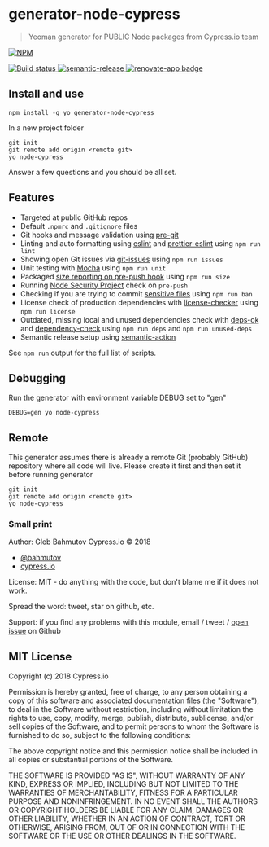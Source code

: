 # generator-node-cypress

> Yeoman generator for PUBLIC Node packages from Cypress.io team

[![NPM][generator-node-cypress-icon] ][generator-node-cypress-url]

[![Build status][generator-node-cypress-ci-image] ][generator-node-cypress-ci-url]
[![semantic-release][semantic-image] ][semantic-url]
[![renovate-app badge][renovate-badge]][renovate-app]

## Install and use

    npm install -g yo generator-node-cypress

In a new project folder

    git init
    git remote add origin <remote git>
    yo node-cypress

Answer a few questions and you should be all set.

## Features

- Targeted at public GitHub repos
- Default `.npmrc` and `.gitignore` files
- Git hooks and message validation using [pre-git](https://github.com/bahmutov/pre-git)
- Linting and auto formatting using [eslint](https://eslint.org/) and
  [prettier-eslint](https://github.com/prettier/prettier-eslint-cli) using `npm run lint`
- Showing open Git issues via
  [git-issues](https://github.com/softwarescales/git-issues) using `npm run issues`
- Unit testing with [Mocha](http://mochajs.org/) using `npm run unit`
- Packaged [size reporting on pre-push hook][size] using `npm run size`
- Running [Node Security Project](https://github.com/nodesecurity/nsp) check on `pre-push`
- Checking if you are trying to commit
  [sensitive files](https://github.com/bahmutov/ban-sensitive-files)
  using `npm run ban`
- License check of production dependencies with
  [license-checker](https://www.npmjs.com/package/license-checker) using `npm run license`
- Outdated, missing local and unused dependencies check with
  [deps-ok](https://github.com/bahmutov/deps-ok) and
  [dependency-check](https://www.npmjs.com/package/dependency-check)
  using `npm run deps` and `npm run unused-deps`
- Semantic release setup using [semantic-action](https://github.com/bahmutov/semantic-action)

See `npm run` output for the full list of scripts.

[size]: https://glebbahmutov.com/blog/smaller-published-NPM-modules/

## Debugging

Run the generator with environment variable DEBUG set to "gen"

    DEBUG=gen yo node-cypress

## Remote

This generator assumes there is already a remote Git
(probably GitHub) repository where all code will live. Please create
it first and then set it before running generator

    git init
    git remote add origin <remote git>
    yo node-cypress

### Small print

Author: Gleb Bahmutov Cypress.io &copy; 2018

- [@bahmutov](https://twitter.com/bahmutov)
- [cypress.io](https://www.cypress.io)

License: MIT - do anything with the code, but don't blame me if it does not work.

Spread the word: tweet, star on github, etc.

Support: if you find any problems with this module, email / tweet /
[open issue](https://github.com/cypress-io/generator-node-cypress/issues) on Github

## MIT License

Copyright (c) 2018 Cypress.io

Permission is hereby granted, free of charge, to any person
obtaining a copy of this software and associated documentation
files (the "Software"), to deal in the Software without
restriction, including without limitation the rights to use,
copy, modify, merge, publish, distribute, sublicense, and/or sell
copies of the Software, and to permit persons to whom the
Software is furnished to do so, subject to the following
conditions:

The above copyright notice and this permission notice shall be
included in all copies or substantial portions of the Software.

THE SOFTWARE IS PROVIDED "AS IS", WITHOUT WARRANTY OF ANY KIND,
EXPRESS OR IMPLIED, INCLUDING BUT NOT LIMITED TO THE WARRANTIES
OF MERCHANTABILITY, FITNESS FOR A PARTICULAR PURPOSE AND
NONINFRINGEMENT. IN NO EVENT SHALL THE AUTHORS OR COPYRIGHT
HOLDERS BE LIABLE FOR ANY CLAIM, DAMAGES OR OTHER LIABILITY,
WHETHER IN AN ACTION OF CONTRACT, TORT OR OTHERWISE, ARISING
FROM, OUT OF OR IN CONNECTION WITH THE SOFTWARE OR THE USE OR
OTHER DEALINGS IN THE SOFTWARE.

[generator-node-cypress-icon]: https://nodei.co/npm/generator-node-cypress.svg?downloads=true
[generator-node-cypress-url]: https://npmjs.org/package/generator-node-cypress
[generator-node-cypress-ci-image]: https://travis-ci.org/cypress-io/generator-node-cypress.svg?branch=master
[generator-node-cypress-ci-url]: https://travis-ci.org/cypress-io/generator-node-cypress
[semantic-image]: https://img.shields.io/badge/%20%20%F0%9F%93%A6%F0%9F%9A%80-semantic--release-e10079.svg
[semantic-url]: https://github.com/semantic-release/semantic-release
[renovate-badge]: https://img.shields.io/badge/renovate-app-blue.svg
[renovate-app]: https://renovateapp.com/
